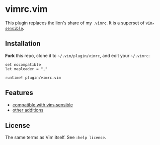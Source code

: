 # vimrc.vim

This plugin replaces the lion's share of my `.vimrc`. It is a superset of [`vim-sensible`](https://github.com/tpope/vim-sensible).

## Installation

**Fork** this repo, clone it to `~/.vim/plugin/vimrc`, and edit your `~/.vimrc`:

```vim
set nocompatible
let mapleader = ","

runtime! plugin/vimrc.vim
```

## Features

* [compatible with vim-sensible](https://github.com/sheerun/vimrc.vim/blob/master/plugin/vimrc.vim#L5)
* [other additions](https://github.com/sheerun/vimrc.vim/blob/master/plugin/vimrc.vim#L127)

## License

The same terms as Vim itself. See `:help license`.

